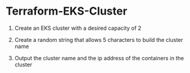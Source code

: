 # Terraform-EKS-Cluster

1. Create an EKS cluster with a desired capacity of 2

2. Create a random string that allows 5 characters to build the cluster name

3. Output the cluster name and the ip address of the containers in the cluster
